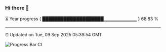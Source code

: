 ### Hi there 👋

⏳ Year progress { ████████████████████▁▁▁▁▁▁▁▁▁▁ } 68.83 %

---

⏰ Updated on Tue, 09 Sep 2025 05:39:54 GMT

![Progress Bar CI](https://github.com/IshwaranRudhara/GIT-ACTION/workflows/Progress%20Bar%20CI/badge.svg)
